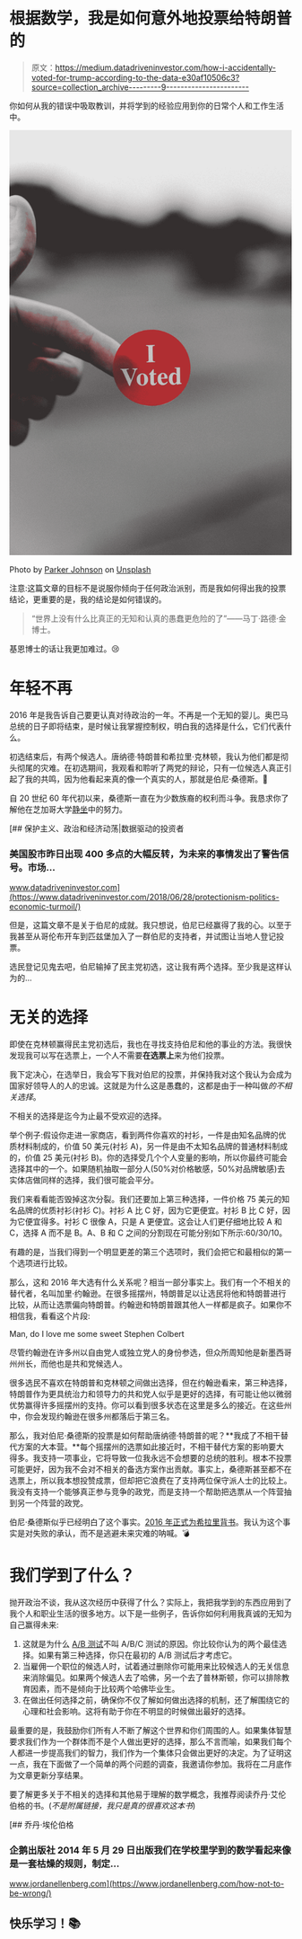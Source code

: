 # 根据数学，我是如何意外地投票给特朗普的

> 原文：<https://medium.datadriveninvestor.com/how-i-accidentally-voted-for-trump-according-to-the-data-e30af10506c3?source=collection_archive---------9----------------------->

你如何从我的错误中吸取教训，并将学到的经验应用到你的日常个人和工作生活中。

![](img/8dbff29d3d9b0f0747c97ac93340ae73.png)

Photo by [Parker Johnson](https://unsplash.com/@pkripperprivate?utm_source=medium&utm_medium=referral) on [Unsplash](https://unsplash.com?utm_source=medium&utm_medium=referral)

注意:这篇文章的目标不是说服你倾向于任何政治派别，而是我如何得出我的投票结论，更重要的是，我的结论是如何错误的。

> “世界上没有什么比真正的无知和认真的愚蠢更危险的了”——马丁·路德·金博士。

基恩博士的话让我更加难过。😢

# **年轻不再**

2016 年是我告诉自己要更认真对待政治的一年。不再是一个无知的婴儿。奥巴马总统的日子即将结束，是时候让我掌握控制权，明白我的选择是什么，它们代表什么。

初选结束后，有两个候选人。唐纳德·特朗普和希拉里·克林顿，我认为他们都是彻头彻尾的灾难。在初选期间，我观看和聆听了两党的辩论，只有一位候选人真正引起了我的共鸣，因为他看起来真的像一个真实的人，那就是伯尼·桑德斯。👴

自 20 世纪 60 年代初以来，桑德斯一直在为少数族裔的权利而斗争。我恳求你了解他在芝加哥大学[静坐](https://en.wikipedia.org/wiki/University_of_Chicago_sit-ins)中的努力。

[](https://www.datadriveninvestor.com/2018/06/28/protectionism-politics-economic-turmoil/) [## 保护主义、政治和经济动荡|数据驱动的投资者

### 美国股市昨日出现 400 多点的大幅反转，为未来的事情发出了警告信号。市场…

www.datadriveninvestor.com](https://www.datadriveninvestor.com/2018/06/28/protectionism-politics-economic-turmoil/) 

但是，这篇文章不是关于伯尼的成就。我只想说，伯尼已经赢得了我的心。以至于我甚至从哥伦布开车到匹兹堡加入了一群伯尼的支持者，并试图让当地人登记投票。

选民登记见鬼去吧，伯尼输掉了民主党初选，这让我有两个选择。至少我是这样认为的…

# 无关的选择

即使在克林顿赢得民主党初选后，我也在寻找支持伯尼和他的事业的方法。我很快发现我可以写在选票上，一个人不需要**在选票上**来为他们投票。

我下定决心，在选举日，我会写下我对伯尼的投票，并保持我对这个我认为会成为国家好领导人的人的忠诚。这就是为什么这是愚蠢的，这都是由于一种叫做*的不相关选择*。

不相关的选择是迄今为止最不受欢迎的选择。

举个例子:假设你走进一家商店，看到两件你喜欢的衬衫，一件是由知名品牌的优质材料制成的，价值 50 美元(衬衫 A)，另一件是由不太知名品牌的普通材料制成的，价值 25 美元(衬衫 B)。你的选择受几个个人变量的影响，所以你最终可能会选择其中的一个。如果随机抽取一部分人(50%对价格敏感，50%对品牌敏感)去实体店做同样的选择，我们很可能会平分。

我们来看看能否毁掉这次分裂。我们还要加上第三种选择，一件价格 75 美元的知名品牌的优质衬衫(衬衫 C)。衬衫 A 比 C 好，因为它更便宜。衬衫 B 比 C 好，因为它便宜得多。衬衫 C 很像 A，只是 A 更便宜。这会让人们更仔细地比较 A 和 C，选择 A 而不是 B。A、B 和 C 之间的分割现在可能分别如下所示:60/30/10。

有趣的是，当我们得到一个明显更差的第三个选项时，我们会把它和最相似的第一个选项进行比较。

那么，这和 2016 年大选有什么关系呢？相当一部分事实上。我们有一个不相关的替代者，名叫加里·约翰逊。在很多摇摆州，特朗普足以让选民将他和特朗普进行比较，从而让选票偏向特朗普。约翰逊和特朗普跟其他人一样都是疯子。如果你不相信我，看看这个片段:

Man, do I love me some sweet Stephen Colbert

尽管约翰逊在许多州以自由党人或独立党人的身份参选，但众所周知他是新墨西哥州州长，而他也是共和党候选人。

很多选民不喜欢在特朗普和克林顿之间做出选择，但在约翰逊看来，第三种选择，特朗普作为更具统治力和领导力的共和党人似乎是更好的选择，有可能让他以微弱优势赢得许多摇摆州的支持。你可以看到很多状态在这里是多么的接近。在这些州中，你会发现约翰逊在很多州都落后于第三名。

那么，我对伯尼·桑德斯的投票是如何帮助唐纳德·特朗普的呢？**我成了不相干替代方案的大本营。**每个摇摆州的选票如此接近时，不相干替代方案的影响要大得多。我支持一项事业，它将导致一位我永远不会想要的总统的胜利。根本不投票可能更好，因为我不会对不相关的备选方案作出贡献。事实上，桑德斯甚至都不在选票上，所以我本想投赞成票，但却把它浪费在了支持两位保守派人士的比较上。我没有支持一个能够真正参与竞争的政党，而是支持一个帮助把选票从一个阵营抽到另一个阵营的政党。

伯尼·桑德斯似乎已经明白了这个事实。[2016 年正式为希拉里背书](https://www.cnn.com/2016/07/11/politics/hillary-clinton-bernie-sanders/index.html)。我认为这个事实是对失败的承认，而不是逃避未来灾难的呐喊。💣

# 我们学到了什么？

抛开政治不谈，我从这次经历中获得了什么？实际上，我把我学到的东西应用到了我个人和职业生活的很多地方。以下是一些例子，告诉你如何利用我真诚的无知为自己赢得未来:

1.  这就是为什么 [A/B 测试](https://www.optimizely.com/optimization-glossary/ab-testing/)不叫 A/B/C 测试的原因。你比较你认为的两个最佳选择。如果有第三种选择，你只在最初的 A/B 测试后才考虑它。
2.  当雇佣一个职位的候选人时，试着通过删除你可能用来比较候选人的无关信息来消除偏见。如果两个候选人去了哈佛，另一个去了普林斯顿，你可以排除教育因素，而不是倾向于比较两个哈佛毕业生。
3.  在做出任何选择之前，确保你不仅了解如何做出选择的机制，还了解围绕它的心理和社会影响。这将有助于你在不明显的时候做出最好的选择。

最重要的是，我鼓励你们所有人不断了解这个世界和你们周围的人。如果集体智慧要求我们作为一个群体而不是个人做出更好的选择，那么不言而喻，如果我们每个人都进一步提高我们的智力，我们作为一个集体只会做出更好的决定。为了证明这一点，我在下面做了一个简单的两个问题的调查，我邀请你参加。我将在二月底作为文章更新分享结果。

要了解更多关于不相关的选择和其他易于理解的数学概念，我推荐阅读乔丹·艾伦伯格的书。(*不是附属链接，我只是真的很喜欢这本书*)

[](https://www.jordanellenberg.com/how-not-to-be-wrong/) [## 乔丹·埃伦伯格

### 企鹅出版社 2014 年 5 月 29 日出版我们在学校里学到的数学看起来像是一套枯燥的规则，制定…

www.jordanellenberg.com](https://www.jordanellenberg.com/how-not-to-be-wrong/) 

## 快乐学习！📚